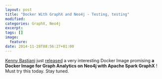 ```yaml
---
layout: post
title: "Docker With GraphX and Neo4j - Testing, testing"
modified:
categories: GraphX, Neo4j
excerpt:
tags: []
image:
  feature:
date: 2014-11-28T08:56:27+01:00
---
```


[Kenny Bastiani][bastiani] just [released][bastiani-nov28-2014] a very interesting Docker Image promising **a Docker Image for Graph Analytics on Neo4j with Apache Spark GraphX** ! Must try this today. Stay tuned.


[bastiani]: http://www.kennybastani.com

[bastiani-nov28-2014]: http://www.kennybastani.com/2014/11/graph-analytics-docker-spark-neo4j.html
